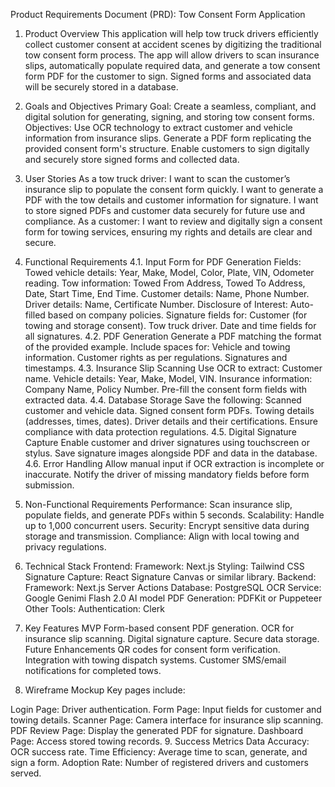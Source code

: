 Product Requirements Document (PRD): Tow Consent Form Application

1. Product Overview
   This application will help tow truck drivers efficiently collect customer consent at accident scenes by digitizing the traditional tow consent form process. The app will allow drivers to scan insurance slips, automatically populate required data, and generate a tow consent form PDF for the customer to sign. Signed forms and associated data will be securely stored in a database.

2. Goals and Objectives
   Primary Goal: Create a seamless, compliant, and digital solution for generating, signing, and storing tow consent forms.
   Objectives:
   Use OCR technology to extract customer and vehicle information from insurance slips.
   Generate a PDF form replicating the provided consent form's structure.
   Enable customers to sign digitally and securely store signed forms and collected data.
3. User Stories
   As a tow truck driver:
   I want to scan the customer’s insurance slip to populate the consent form quickly.
   I want to generate a PDF with the tow details and customer information for signature.
   I want to store signed PDFs and customer data securely for future use and compliance.
   As a customer:
   I want to review and digitally sign a consent form for towing services, ensuring my rights and details are clear and secure.
4. Functional Requirements
   4.1. Input Form for PDF Generation
   Fields:
   Towed vehicle details: Year, Make, Model, Color, Plate, VIN, Odometer reading.
   Tow information: Towed From Address, Towed To Address, Date, Start Time, End Time.
   Customer details: Name, Phone Number.
   Driver details: Name, Certificate Number.
   Disclosure of Interest: Auto-filled based on company policies.
   Signature fields for:
   Customer (for towing and storage consent).
   Tow truck driver.
   Date and time fields for all signatures.
   4.2. PDF Generation
   Generate a PDF matching the format of the provided example.
   Include spaces for:
   Vehicle and towing information.
   Customer rights as per regulations.
   Signatures and timestamps.
   4.3. Insurance Slip Scanning
   Use OCR to extract:
   Customer name.
   Vehicle details: Year, Make, Model, VIN.
   Insurance information: Company Name, Policy Number.
   Pre-fill the consent form fields with extracted data.
   4.4. Database Storage
   Save the following:
   Scanned customer and vehicle data.
   Signed consent form PDFs.
   Towing details (addresses, times, dates).
   Driver details and their certifications.
   Ensure compliance with data protection regulations.
   4.5. Digital Signature Capture
   Enable customer and driver signatures using touchscreen or stylus.
   Save signature images alongside PDF and data in the database.
   4.6. Error Handling
   Allow manual input if OCR extraction is incomplete or inaccurate.
   Notify the driver of missing mandatory fields before form submission.
5. Non-Functional Requirements
   Performance: Scan insurance slip, populate fields, and generate PDFs within 5 seconds.
   Scalability: Handle up to 1,000 concurrent users.
   Security: Encrypt sensitive data during storage and transmission.
   Compliance: Align with local towing and privacy regulations.
6. Technical Stack
   Frontend:
   Framework: Next.js
   Styling: Tailwind CSS
   Signature Capture: React Signature Canvas or similar library.
   Backend:
   Framework: Next.js Server Actions
   Database: PostgreSQL
   OCR Service: Google Genimi Flash 2.0 AI model
   PDF Generation: PDFKit or Puppeteer
   Other Tools:
   Authentication: Clerk
7. Key Features
   MVP
   Form-based consent PDF generation.
   OCR for insurance slip scanning.
   Digital signature capture.
   Secure data storage.
   Future Enhancements
   QR codes for consent form verification.
   Integration with towing dispatch systems.
   Customer SMS/email notifications for completed tows.
8. Wireframe Mockup
   Key pages include:

Login Page: Driver authentication.
Form Page: Input fields for customer and towing details.
Scanner Page: Camera interface for insurance slip scanning.
PDF Review Page: Display the generated PDF for signature.
Dashboard Page: Access stored towing records. 9. Success Metrics
Data Accuracy: OCR success rate.
Time Efficiency: Average time to scan, generate, and sign a form.
Adoption Rate: Number of registered drivers and customers served.
